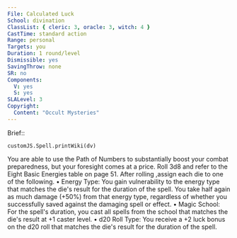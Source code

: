 ```yaml
---
File: Calculated Luck
School: divination
ClassList: { cleric: 3, oracle: 3, witch: 4 }
CastTime: standard action
Range: personal
Targets: you
Duration: 1 round/level
Dismissible: yes
SavingThrow: none
SR: no
Components:
  V: yes
  S: yes
SLALevel: 3
Copyright:
  Content: "Occult Mysteries"
---
```

Brief:: 

```dataviewjs
customJS.Spell.printWiki(dv)
```

You are able to use the Path of Numbers to substantially boost your combat preparedness, but your foresight comes at a price.  Roll 3d8 and refer to the Eight Basic Energies table on page 51.  After rolling ,assign each die to one of the following.  • Energy Type: You gain vulnerability to the energy type that matches the die's result for the duration of the spell. You take half again as much damage (+50%) from that energy type, regardless of whether you successfully saved against the damaging spell or effect.  • Magic School: For the spell's duration, you cast all spells from the school that matches the die's result at +1 caster level.  • d20 Roll Type: You receive a +2 luck bonus on the d20 roll that matches the die's result for the duration of the spell.
